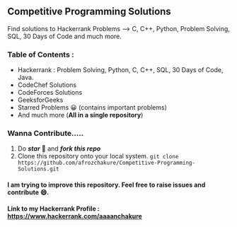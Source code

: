 ## Competitive Programming Solutions

Find solutions to Hackerrank Problems --> C, C++, Python, Problem Solving, SQL, 30 Days of Code and much more.

### **Table of Contents :**

* Hackerrank : Problem Solving, Python, C, C++, SQL, 30 Days of Code, Java.
* CodeChef Solutions
* CodeForces Solutions
* GeeksforGeeks
* Starred Problems 😀 (contains important problems)
* And much more (__All in a single repository__)

### Wanna Contribute.....
1. Do **_star_** 🌟 and **_fork this repo_** 
2. Clone this repository onto your local system.
`` git clone https://github.com/afrozchakure/Competitive-Programming-Solutions.git ``

#### I am trying to improve this repository. Feel free to raise issues and contribute :smile:.



#### **Link to my Hackerrank Profile** : https://www.hackerrank.com/aaaanchakure 
